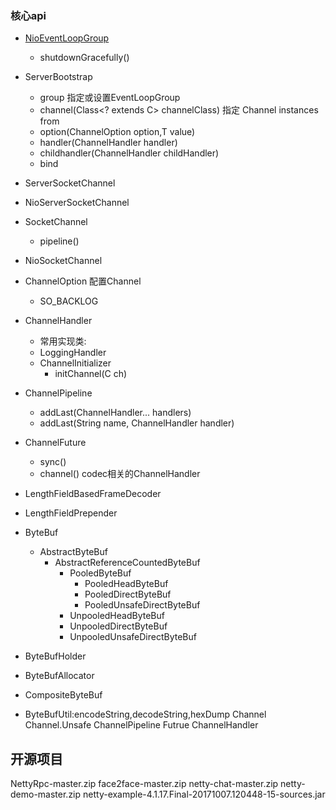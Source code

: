 ### 核心api
- [NioEventLoopGroup](http://www.cnblogs.com/wangkaick/p/5097189.html)
    - shutdownGracefully()
- ServerBootstrap
    - group 指定或设置EventLoopGroup
    - channel(Class<? extends C> channelClass)   指定 Channel instances from
    - option(ChannelOption<T> option,T value)
    - handler(ChannelHandler handler)
    - childhandler(ChannelHandler childHandler)
    - bind
- ServerSocketChannel
- NioServerSocketChannel
- SocketChannel
    - pipeline()
- NioSocketChannel
- ChannelOption 配置Channel
    - SO_BACKLOG
- ChannelHandler
    - 常用实现类:
    - LoggingHandler
    - ChannelInitializer
        - initChannel(C ch)
- ChannelPipeline
    - addLast(ChannelHandler... handlers)
    - addLast(String name, ChannelHandler handler)
- ChannelFuture
    - sync()
    - channel()
codec相关的ChannelHandler
- LengthFieldBasedFrameDecoder
- LengthFieldPrepender

- ByteBuf
    - AbstractByteBuf
        - AbstractReferenceCountedByteBuf
            - PooledByteBuf
                - PooledHeadByteBuf
                - PooledDirectByteBuf
                - PooledUnsafeDirectByteBuf
            - UnpooledHeadByteBuf
            - UnpooledDirectByteBuf
            - UnpooledUnsafeDirectByteBuf
- ByteBufHolder
- ByteBufAllocator
- CompositeByteBuf
- ByteBufUtil:encodeString,decodeString,hexDump
Channel
Channel.Unsafe
ChannelPipeline
Futrue
ChannelHandler

## 开源项目
NettyRpc-master.zip
face2face-master.zip
netty-chat-master.zip
netty-demo-master.zip
netty-example-4.1.17.Final-20171007.120448-15-sources.jar

